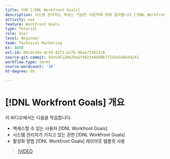 ```yaml
---
title: 이해 [!DNL Workfront Goals]
description: 시스템 관리자는 액세스 가능한 사용자에 대해 알아봅니다 [!DNL Workfront Goals], what permissions a system administrator has in [!DNL Workfront Goals], and how to enable [!DNL Workfront Goals] 레이아웃 템플릿 사용.
activity: use
feature: Workfront Goals
type: Tutorial
role: User
level: Beginner
team: Technical Marketing
kt: 8888
exl-id: 08cdc3de-dc45-4273-b17b-90ae753613c6
source-git-commit: 58a545120b29a5f492344b89b77235e548e94241
workflow-type: tm+mt
source-wordcount: '38'
ht-degree: 0%

---
```


# [!DNL Workfront Goals] 개요

이 비디오에서는 다음을 학습합니다.

* 액세스할 수 있는 사용자 [!DNL Workfront Goals]
* 시스템 관리자가 가지고 있는 권한 [!DNL Workfront Goals]
* 활성화 방법 [!DNL Workfront Goals] 레이아웃 템플릿 사용

>[!VIDEO](https://video.tv.adobe.com/v/335182/?quality=12)
